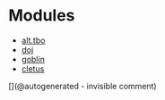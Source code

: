 
# Modules

* [alt.tbo](/retired/alt.tbo/)
* [doj](/doj/)
* [goblin](/goblin/)
* [cletus](/retired/cletus/)


[](@autogenerated - invisible comment)